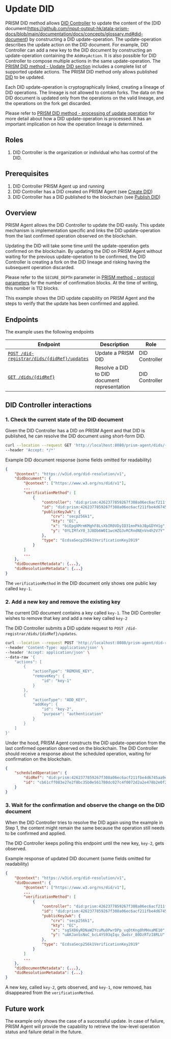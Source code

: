 # Update DID

PRISM DID method allows [DID Controller](https://github.com/input-output-hk/atala-prism-docs/blob/main/documentation/docs/concepts/glossary.md#did-controller) to update the content of the [DID document(https://github.com/input-output-hk/atala-prism-docs/blob/main/documentation/docs/concepts/glossary.md#did-document) by constructing a DID update-operation.
The update-operation describes the update action on the DID document.
For example, DID Controller can add a new key to the DID document by constructing an update-operation containing the `AddKeyAction`.
It is also possible for DID Controller to compose multiple actions in the same update-operation.
The [PRISM DID method - Update DID section](https://github.com/input-output-hk/prism-did-method-spec/blob/main/w3c-spec/PRISM-method.md#update-did) includes a complete list of supported update actions.
The PRISM DID method only allows published [DID](https://github.com/input-output-hk/atala-prism-docs/blob/main/documentation/docs/concepts/glossary.md#decentralized-identifier) to be updated.

Each DID update-operation is cryptographically linked, creating a lineage of DID operations.
The lineage is not allowed to contain forks.
The data on the DID document is updated only from the operations on the valid lineage, and the operations on the fork get discarded.

Please refer to [PRISM DID method - processing of update operation](https://github.com/input-output-hk/prism-did-method-spec/blob/main/w3c-spec/PRISM-method.md#processing-of-updatedidoperations) for more detail about how a DID update-operation is processed.
It has an important implication on how the operation lineage is determined.

## Roles

1. DID Controller is the organization or individual who has control of the DID.

## Prerequisites

1. DID Controller PRISM Agent up and running
2. DID Controller has a DID created on PRISM Agent (see [Create DID](./create.md))
3. DID Controller has a DID published to the blockchain (see [Publish DID](./publish.md))

## Overview

PRISM Agent allows the DID Controller to update the DID easily. This update mechanism is implementation specific and links the DID update-operation from the last confirmed operation observed on the blockchain.

Updating the DID will take some time until the update-operation gets confirmed on the blockchain. By updating the DID on PRISM Agent without waiting for the previous update-operation to be confirmed, the DID Controller is creating a fork on the DID lineage and risking having the subsequent operation discarded.

Please refer to the `SECURE_DEPTH` parameter in [PRISM method - protocol parameters](https://github.com/input-output-hk/prism-did-method-spec/blob/main/w3c-spec/PRISM-method.md#versioning-and-protocol-parameters) for the number of confirmation blocks.
At the time of writing, this number is 112 blocks.

This example shows the DID update capability on PRISM Agent and the steps to verify that the update has been confirmed and applied.

## Endpoints

The example uses the following endpoints

| Endpoint                                                                                                | Description                                  | Role           |
|---------------------------------------------------------------------------------------------------------|----------------------------------------------|----------------|
| [`POST /did-registrar/dids/{didRef}/updates`](/agent-api/#tag/DID-Registrar/operation/updateManagedDid) | Update a PRISM DID                           | DID Controller |
| [`GET /dids/{didRef}`](/agent-api/#tag/DID/operation/getDid)                                            | Resolve a DID to DID document representation | DID Controller |

## DID Controller interactions

### 1. Check the current state of the DID document

Given the DID Controller has a DID on PRISM Agent and that DID is published, he can resolve the DID document using short-form DID.

```bash
curl --location --request GET 'http://localhost:8080/prism-agent/dids/{didRef}' \
--header 'Accept: */*'
```

Example DID document response (some fields omitted for readability)

```json
{
    "@context": "https://w3id.org/did-resolution/v1",
    "didDocument": {
        "@context": ["https://www.w3.org/ns/did/v1"],
        ...
        "verificationMethod": [
            {
                "controller": "did:prism:4262377859267f308a06ec6acf211fbe4d6745aa9e637e04548771169616fb86",
                "id": "did:prism:4262377859267f308a06ec6acf211fbe4d6745aa9e637e04548771169616fb86#key-1",
                "publicKeyJwk": {
                    "crv": "secp256k1",
                    "kty": "EC",
                    "x": "biEpgXMrmKMghF8LsXbIR0VDyIO31mnPkbJBpGDYH1g",
                    "y": "0YLIMfxY0_3J8Db6W0I1wcHZG3vRCRndNEnVn4h2V7Y"
                },
                "type": "EcdsaSecp256k1VerificationKey2019"
            }
        ]
        ...
    },
    "didDocumentMetadata": {...},
    "didResolutionMetadata": {...}
}
```
The `verificationMethod` in the DID document only shows one public key called `key-1`.

### 2. Add a new key and remove the existing key

The current DID document contains a key called `key-1`.
The DID Controller wishes to remove that key and add a new key called `key-2`

The DID Controller submits a DID update request to `POST /did-registrar/dids/{didRef}/updates`.

```bash
curl --location --request POST 'http://localhost:8080/prism-agent/did-registrar/dids/did:prism:4262377859267f308a06ec6acf211fbe4d6745aa9e637e04548771169616fb86/updates' \
--header 'Content-Type: application/json' \
--header 'Accept: application/json' \
--data-raw '{
    "actions": [
        {
            "actionType": "REMOVE_KEY",
            "removeKey": {
                "id": "key-1"
            }
        },
        {
            "actionType": "ADD_KEY",
            "addKey": {
                "id": "key-2",
                "purpose": "authentication"
            }
        }
    ]
}'
```
Under the hood, PRISM Agent constructs the DID update-operation from the last confirmed operation observed on the blockchain.
The DID Controller should receive a response about the scheduled operation, waiting for confirmation on the blockchain.


```json
{
    "scheduledOperation": {
        "didRef": "did:prism:4262377859267f308a06ec6acf211fbe4d6745aa9e637e04548771169616fb86",
        "id": "cb61cff083e27e2f8bc35b0e561780dc027c4f0072d2a2e478b2e0f26e3783b0"
    }
}
```

### 3. Wait for the confirmation and observe the change on the DID document

When the DID Controller tries to resolve the DID again using the example in Step 1,
the content might remain the same because the operation still needs to be confirmed and applied.

The DID Controller keeps polling this endpoint until the new key, `key-2`, gets observed.

Example response of updated DID document (some fields omitted for readability)

```json
{
    "@context": "https://w3id.org/did-resolution/v1",
    "didDocument": {
        "@context": ["https://www.w3.org/ns/did/v1"],
        ...
        "verificationMethod": [
            {
                "controller": "did:prism:4262377859267f308a06ec6acf211fbe4d6745aa9e637e04548771169616fb86",
                "id": "did:prism:4262377859267f308a06ec6acf211fbe4d6745aa9e637e04548771169616fb86#key-2",
                "publicKeyJwk": {
                    "crv": "secp256k1",
                    "kty": "EC",
                    "x": "sg5X06yRDNaW2YcuMuOPwrDPp_vqOtKng0hMHxaME10",
                    "y": "uAKJanSsNoC_bcL4YS93qIqu_Qwdsr_80DzRTzI8RLU"
                },
                "type": "EcdsaSecp256k1VerificationKey2019"
            }
        ]
        ...
    },
    "didDocumentMetadata": {...},
    "didResolutionMetadata": {...}
}
```

A new key, called `key-2`, gets observed, and `key-1`, now removed, has disappeared from the `verificationMethod`.

## Future work

The example only shows the case of a successful update.
In case of failure, PRISM Agent will provide the capability to retrieve the low-level operation status and failure detail in the future.
